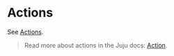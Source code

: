 # Actions

See [Actions](https://charmhub.io/postfix-relay-configurator/actions).

> Read more about actions in the Juju docs: [Action](https://documentation.ubuntu.com/juju/3.6/reference/action/).
